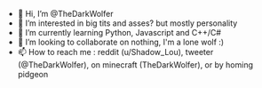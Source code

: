 - 👋 Hi, I’m @TheDarkWolfer
- 👀 I’m interested in big tits and asses? but mostly personality
- 🌱 I’m currently learning Python, Javascript and C++/C#
- 💞️ I’m looking to collaborate on nothing, I'm a lone wolf :)
- 📫 How to reach me : reddit (u/Shadow_Lou), tweeter (@TheDarkWolfer), on minecraft (TheDarkWolfer), or by homing pidgeon

<!---
TheDarkWolfer/TheDarkWolfer is a ✨ special ✨ repository because its `README.md` (this file) appears on your GitHub profile.
You can click the Preview link to take a look at your changes.
--->
